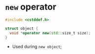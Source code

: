# `new` operator

```cpp
#include <cstddef.h>

struct object {
  void *operator new(std::size_t size);
}

```

- Used during `new object`;
